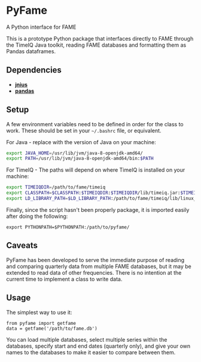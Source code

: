 # PyFame
A Python interface for FAME

This is a prototype Python package that interfaces directly to FAME through the TimeIQ Java toolkit, reading FAME databases and formatting them as Pandas dataframes.

Dependencies
------------
+ **[jnius](https://github.com/kivy/pyjnius)**
+ **[pandas](https://pandas.pydata.org/)**

Setup
-----
A few environment variables need to be defined in order for the class to work.  These should be set in your ```~/.bashrc``` file, or equivalent.

For Java - replace with the version of Java on your machine:
```bash
export JAVA_HOME=/usr/lib/jvm/java-8-openjdk-amd64/
export PATH=/usr/lib/jvm/java-8-openjdk-amd64/bin:$PATH
```

For TimeIQ - The paths will depend on where TimeIQ is installed on your machine:
```bash
export TIMEIQDIR=/path/to/fame/timeiq
export CLASSPATH=$CLASSPATH:$TIMEIQDIR:$TIMEIQDIR/lib/timeiq.jar:$TIMEIQDIR/lib/TimeIQLicense.jar:
export LD_LIBRARY_PATH=$LD_LIBRARY_PATH:/path/to/fame/timeiq/lib/linux_x86/64
```

Finally, since the script hasn't been properly package, it is imported easily after doing the following:
```
export PYTHONPATH=$PYTHONPATH:/path/to/pyfame/
```

Caveats
-------
PyFame has been developed to serve the immediate purpose of reading and comparing quarterly data from multiple FAME databases, but it may be extended to read data of other frequencies.  There is no intention at the current time to implement a class to write data.

Usage
-----
The simplest way to use it:
```
from pyfame import getfame
data = getfame('/path/to/fame.db')
```
You can load multiple databases, select multiple series within the databases, specify start and end dates (quarterly only), and give your own names to the databases to make it easier to compare between them.
